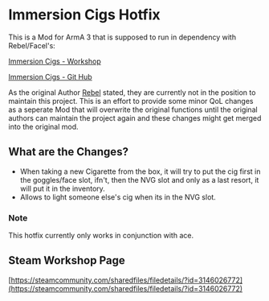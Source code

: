 # Immersion Cigs Hotfix

This is a Mod for ArmA 3 that is supposed to run in dependency with Rebel/Facel's:

[Immersion Cigs - Workshop](https://steamcommunity.com/sharedfiles/filedetails/?id=753946944)

[Immersion Cigs - Git Hub](https://github.com/rebelvg/immersion_cigs/tree/master)

As the original Author [Rebel](https://github.com/rebelvg) stated, they are currently not in the position to maintain this project. 
This is an effort to provide some minor QoL changes as a seperate Mod that will overwrite the original functions until the original authors can maintain the project again and these changes might get merged into the original mod.

## What are the Changes?

- When taking a new Cigarette from the box, it will try to put the cig first in the goggles/face slot, ifn't, then the NVG slot and only as a last resort, it will put it in the inventory.
- Allows to light someone else's cig when its in the NVG slot.


### Note
This hotfix currently only works in conjunction with ace.


## Steam Workshop Page
[https://steamcommunity.com/sharedfiles/filedetails/?id=3146026772](https://steamcommunity.com/sharedfiles/filedetails/?id=3146026772)
